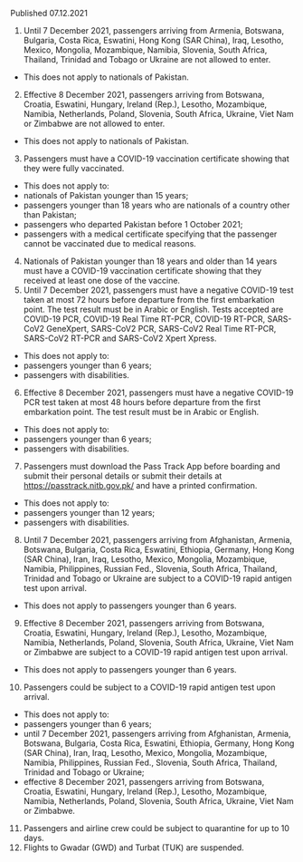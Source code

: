 Published 07.12.2021
1. Until 7 December 2021, passengers arriving from Armenia, Botswana, Bulgaria, Costa Rica, Eswatini, Hong Kong (SAR China), Iraq, Lesotho, Mexico, Mongolia, Mozambique, Namibia, Slovenia, South Africa, Thailand, Trinidad and Tobago or Ukraine are not allowed to enter.
- This does not apply to nationals of Pakistan.
2. Effective 8 December 2021, passengers arriving from Botswana, Croatia, Eswatini, Hungary, Ireland (Rep.), Lesotho, Mozambique, Namibia, Netherlands, Poland, Slovenia, South Africa, Ukraine, Viet Nam or Zimbabwe are not allowed to enter.
- This does not apply to nationals of Pakistan.
3. Passengers must have a COVID-19 vaccination certificate showing that they were fully vaccinated.
- This does not apply to:
- nationals of Pakistan younger than 15 years;
- passengers younger than 18 years who are nationals of a country other than Pakistan;
- passengers who departed Pakistan before 1 October 2021;
- passengers with a medical certificate specifying that the passenger cannot be vaccinated due to medical reasons.
4. Nationals of Pakistan younger than 18 years and older than 14 years must have a COVID-19 vaccination certificate showing that they received at least one dose of the vaccine.
5. Until 7 December 2021, passengers must have a negative COVID-19 test taken at most 72 hours before departure from the first embarkation point.
The test result must be in Arabic or English. Tests accepted are COVID-19 PCR, COVID-19 Real Time RT-PCR, COVID-19 RT-PCR, SARS-CoV2 GeneXpert, SARS-CoV2 PCR, SARS-CoV2 Real Time RT-PCR, SARS-CoV2 RT-PCR and SARS-CoV2 Xpert Xpress.
- This does not apply to:
- passengers younger than 6 years;
- passengers with disabilities.
6. Effective 8 December 2021, passengers must have a negative COVID-19 PCR test taken at most 48 hours before departure from the first embarkation point. The test result must be in Arabic or English.
- This does not apply to:
- passengers younger than 6 years;
- passengers with disabilities.
7. Passengers must download the Pass Track App before boarding and submit their personal details or submit their details at <a href="https://passtrack.nitb.gov.pk/">https://passtrack.nitb.gov.pk/</a> and have a printed confirmation.
- This does not apply to:
- passengers younger than 12 years;
- passengers with disabilities.
8. Until 7 December 2021, passengers arriving from Afghanistan, Armenia, Botswana, Bulgaria, Costa Rica, Eswatini, Ethiopia, Germany, Hong Kong (SAR China), Iran, Iraq, Lesotho, Mexico, Mongolia, Mozambique, Namibia, Philippines, Russian Fed., Slovenia, South Africa, Thailand, Trinidad and Tobago or Ukraine are subject to a COVID-19 rapid antigen test upon arrival.
- This does not apply to passengers younger than 6 years.
9. Effective 8 December 2021, passengers arriving from Botswana, Croatia, Eswatini, Hungary, Ireland (Rep.), Lesotho, Mozambique, Namibia, Netherlands, Poland, Slovenia, South Africa, Ukraine, Viet Nam or Zimbabwe are subject to a COVID-19 rapid antigen test upon arrival.
- This does not apply to passengers younger than 6 years.
10. Passengers could be subject to a COVID-19 rapid antigen test upon arrival.
- This does not apply to:
- passengers younger than 6 years;
- until 7 December 2021, passengers arriving from Afghanistan, Armenia, Botswana, Bulgaria, Costa Rica, Eswatini, Ethiopia, Germany, Hong Kong (SAR China), Iran, Iraq, Lesotho, Mexico, Mongolia, Mozambique, Namibia, Philippines, Russian Fed., Slovenia, South Africa, Thailand, Trinidad and Tobago or Ukraine;
- effective 8 December 2021, passengers arriving from Botswana, Croatia, Eswatini, Hungary, Ireland (Rep.), Lesotho, Mozambique, Namibia, Netherlands, Poland, Slovenia, South Africa, Ukraine, Viet Nam or Zimbabwe.
11. Passengers and airline crew could be subject to quarantine for up to 10 days.
12. Flights to Gwadar (GWD) and Turbat (TUK) are suspended.